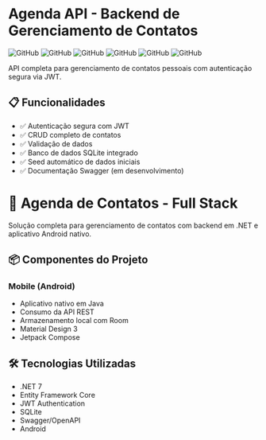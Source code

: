 # Agenda API - Backend de Gerenciamento de Contatos

![GitHub](https://img.shields.io/badge/.NET-7.0-blue)
![GitHub](https://img.shields.io/badge/JWT-Authentication-yellow)
![GitHub](https://img.shields.io/badge/SQLite-Database-green)
![GitHub](https://img.shields.io/badge/Backend-.NET%207-blue)
![GitHub](https://img.shields.io/badge/Mobile-Android%20(Kotlin)-green)
![GitHub](https://img.shields.io/badge/Auth-JWT-yellow)

API completa para gerenciamento de contatos pessoais com autenticação segura via JWT.

## 📋 Funcionalidades

- ✅ Autenticação segura com JWT
- ✅ CRUD completo de contatos
- ✅ Validação de dados
- ✅ Banco de dados SQLite integrado
- ✅ Seed automático de dados iniciais
- ✅ Documentação Swagger (em desenvolvimento)


# 📱 Agenda de Contatos - Full Stack

Solução completa para gerenciamento de contatos com backend em .NET e aplicativo Android nativo.

## 📦 Componentes do Projeto

### Mobile (Android)
- Aplicativo nativo em Java
- Consumo da API REST
- Armazenamento local com Room
- Material Design 3
- Jetpack Compose

## 🛠️ Tecnologias Utilizadas

- .NET 7
- Entity Framework Core
- JWT Authentication
- SQLite
- Swagger/OpenAPI
- Android
